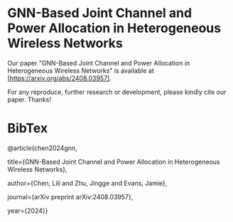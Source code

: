 # GNN-Based Joint Channel and Power Allocation in Heterogeneous Wireless Networks

Our paper "GNN-Based Joint Channel and Power Allocation in Heterogeneous Wireless Networks" is available at [https://arxiv.org/abs/2408.03957].

For any reproduce, further research or development, please kindly cite our paper. Thanks!
# BibTex 
@article{chen2024gnn,

  title={GNN-Based Joint Channel and Power Allocation in Heterogeneous Wireless Networks},
  
  author={Chen, Lili and Zhu, Jingge and Evans, Jamie},
  
  journal={arXiv preprint arXiv:2408.03957},
  
  year={2024}}
